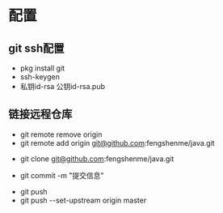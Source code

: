 # 配置

## git ssh配置
- pkg install git 
- ssh-keygen 
- 私钥id-rsa 公钥id-rsa.pub 
## 链接远程仓库
- git remote remove origin
- git remote add origin git@github.com:fengshenme/java.git

<!-- 克隆仓库 -->
- git clone git@github.com:fengshenme/java.git
<!-- 提交到本地仓库 -->
- git commit -m "提交信息"
<!-- 推送远程仓库 -->
- git push 
- git push --set-upstream origin master

